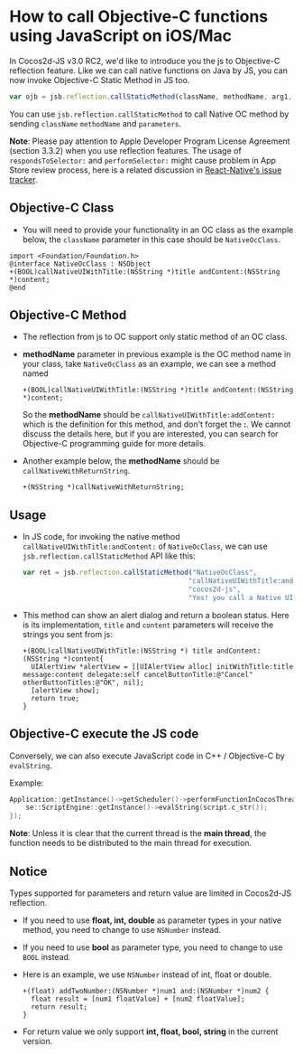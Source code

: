 # How to call Objective-C functions using JavaScript on iOS/Mac

In Cocos2d-JS v3.0 RC2, we'd like to introduce you the js to Objective-C reflection feature. Like we can call native functions on Java by JS, you can now invoke Objective-C Static Method in JS too.

```js
var ojb = jsb.reflection.callStaticMethod(className, methodName, arg1, arg2, .....);
```

You can use `jsb.reflection.callStaticMethod` to call Native OC method by sending `className` `methodName` and `parameters`.

**Note**: Please pay attention to Apple Developer Program License Agreement (section 3.3.2) when you use reflection features. The usage of `respondsToSelector:` and `performSelector:` might cause problem in App Store review process, here is a related discussion in [React-Native's issue tracker](https://github.com/facebook/react-native/issues/12778).

## Objective-C Class

- You will need to provide your functionality in an OC class as the example below, the `className` parameter in this case should be `NativeOcClass`.

```
import <Foundation/Foundation.h>
@interface NativeOcClass : NSObject
+(BOOL)callNativeUIWithTitle:(NSString *)title andContent:(NSString *)content;
@end
```

## Objective-C Method

- The reflection from js to OC support only static method of an OC class.

- **methodName** parameter in previous example is the OC method name in your class, take `NativeOcClass` as an example, we can see a method named

  ```
  +(BOOL)callNativeUIWithTitle:(NSString *)title andContent:(NSString *)content;
  ```

  So the **methodName** should be `callNativeUIWithTitle:addContent:` which is the definition for this method, and don't forget the **:**. We cannot discuss the details here, but if you are interested, you can search for Objective-C programming guide for more details.

- Another example below, the **methodName** should be `callNativeWithReturnString`.

  ```
  +(NSString *)callNativeWithReturnString;
  ```

## Usage

- In JS code, for invoking the native method `callNativeUIWithTitle:andContent:` of `NativeOcClass`, we can use `jsb.reflection.callStaticMethod` API like this:

  ```js
  var ret = jsb.reflection.callStaticMethod("NativeOcClass",
                                           "callNativeUIWithTitle:andContent:",
                                           "cocos2d-js",
                                           "Yes! you call a Native UI from Reflection");
  ```

- This method can show an alert dialog and return a boolean status. Here is its implementation, `title` and `content` parameters will receive the strings you sent from js:

  ```
  +(BOOL)callNativeUIWithTitle:(NSString *) title andContent:(NSString *)content{
    UIAlertView *alertView = [[UIAlertView alloc] initWithTitle:title message:content delegate:self cancelButtonTitle:@"Cancel" otherButtonTitles:@"OK", nil];
    [alertView show];
    return true;
  }
  ```

## Objective-C execute the JS code

Conversely, we can also execute JavaScript code in C++ / Objective-C by `evalString`.

Example:

```c++
Application::getInstance()->getScheduler()->performFunctionInCocosThread([=](){{
    se::ScriptEngine::getInstance()->evalString(script.c_str());
});
``` 

**Note**: Unless it is clear that the current thread is the **main thread**, the function needs to be distributed to the main thread for execution.

## Notice

Types supported for parameters and return value are limited in Cocos2d-JS reflection.

- If you need to use **float, int, double** as parameter types in your native method, you need to change to use `NSNumber` instead.
- If you need to use **bool** as parameter type, you need to change to use `BOOL` instead.
- Here is an example, we use `NSNumber` instead of int, float or double.

  ```
  +(float) addTwoNumber:(NSNumber *)num1 and:(NSNumber *)num2 {
    float result = [num1 floatValue] + [num2 floatValue];
    return result;
  }
  ```

- For return value we only support **int, float, bool, string** in the current version.

